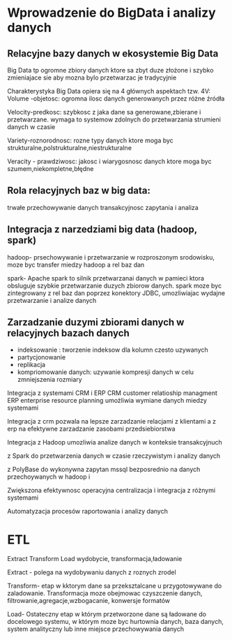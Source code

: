 # Wprowadzenie do BigData i analizy danych

## Relacyjne bazy danych w ekosystemie Big Data
Big Data tp ogromne zbiory danych ktore sa zbyt duze złożone i szybko zmieniajace sie aby mozna bylo przetwarzac je tradycyjnie

Charakterystyka Big Data opiera się na 4 głównych aspektach tzw. 4V:
Volume -objetosc: ogromna ilosc danych generowanych przez różne źródła

Velocity-predkosc: szybkosc z jaka dane sa generowane,zbierane i przetwarzane. wymaga to systemow zdolnych do przetwarzania strumieni danych w czasie

Variety-roznorodnosc: rozne typy danych ktore moga byc strukturalne,polstrukturalne,niestrukturalne

Veracity - prawdziwosc: jakosc i wiarygosnosc danych ktore moga byc szumem,niekompletne,błędne


## Rola relacyjnych baz w big data:
trwałe przechowywanie danych
transakcyjnosc
zapytania i analiza

## Integracja z narzedziami big data (hadoop, spark)
hadoop- prsechowywanie i przetwarzanie w rozproszonym srodowisku, moze byc transfer miedzy hadoop a rel baz dan

spark- Apache spark to silnik przetwarzanai danych w pamieci ktora obsluguje szybkie przetwarzanie duzych zbiorow danych. spark moze byc zintegrowany z rel baz dan poprzez konektory JDBC, umozliwiajac wydajne przetwarzanie i analize danych

## Zarzadzanie duzymi zbiorami danych w relacyjnych bazach danych
- indeksowanie : tworzenie indeksow dla kolumn czesto uzywanych 
- partycjonowanie
- replikacja
- kompriomowanie danych: uzywanie kompresji danych w celu zmniejszenia rozmiary

Integracja z systemami CRM i ERP
CRM customer relatioship managment
ERP enterprise resource planning
umożliwia wymiane danych miedzy systemami

Integracja z crm pozwala na lepsze zarzadzanie relacjami z klientami a z erp na efektywne zarzadzanie zasobami przedsiebiorstwa

Integracja z Hadoop
umozliwia analize danych w konteksie transakcyjnuch

z Spark
do przetwarzenia danych w czasie rzeczywistym i analizy danych

z PolyBase 
do wykonywna zapytan mssql bezposrednio na danych przechoywanych w hadoop i

Zwiększona efektywnosc operacyjna
centralizacja i integracja z różnymi systemami 

Automatyzacja procesów raportowania i analizy danych


# ETL
Extract Transform Load
wydobycie, transformacja,ładowanie

Extract - polega na wydobywaniu danych z roznych zrodel

Transform- etap w kktorym dane sa przeksztalcane u przygotowywane do zaladowanie. Transformacja moze obejmowac czyszczenie danych, filtrowanie,agregacje,wzbogacanie, konwersje formatów

Load- Ostateczny etap w którym przetworzone dane są ładowane do docelowego systemu, w którym moze byc hurtownia danych, baza danych, system analityczny lub inne miejsce przechowywania danych

